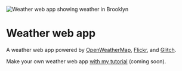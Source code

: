 ![Weather web app showing weather in Brooklyn](https://fourtonfish.com/wp-content/uploads/2019/03/web-apis-tutorial-06-app-finished-700x411.png)

# Weather web app

A weather web app powered by [OpenWeatherMap](http://openweathermap.org), [Flickr](http://flickr.com/services/api/), and [Glitch](https://glitch.com).

Make your own weather web app [with my tutorial](https://fourtonfish.com/blog/weather-web-app-web-api-tutorial/)  (coming soon).